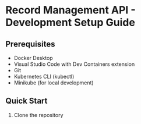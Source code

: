 # Record Management API - Development Setup Guide

## Prerequisites
- Docker Desktop
- Visual Studio Code with Dev Containers extension
- Git
- Kubernetes CLI (kubectl)
- Minikube (for local development)

## Quick Start
1. Clone the repository

